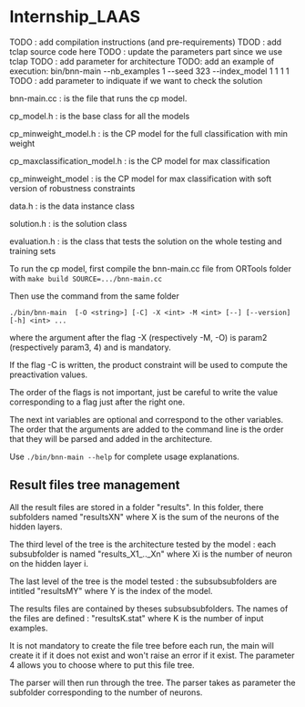 # Internship_LAAS

TODO : add compilation instructions (and pre-requirements)
TDOD : add tclap source code here
TODO : update the parameters part since we use tclap
TODO : add parameter for architecture
TODO: add an example of execution:  bin/bnn-main  --nb_examples 1 --seed 323  --index_model 1  1 1 1  
TODO : add parameter to indiquate if we want to check the solution

bnn-main.cc : is the file that runs the cp model.

cp_model.h : is the base class for all the models

cp_minweight_model.h : is the CP model for the full classification with min weight

cp_maxclassification_model.h : is the CP model for max classification

cp_minweight_model : is the CP model for max classification with soft version of robustness constraints

data.h : is the data instance class

solution.h : is the solution class

evaluation.h : is the class that tests the solution on the whole testing and training sets

To run the cp model, first compile the bnn-main.cc file from ORTools folder with
  `make build SOURCE=.../bnn-main.cc`

Then use the command from the same folder

  `./bin/bnn-main  [-O <string>] [-C] -X <int> -M <int> [--] [--version][-h] <int> ...`

 where the argument after the flag -X (respectively -M, -O) is param2 (respectively param3, 4) and is mandatory.

If the flag -C is written, the product constraint will be used to compute the preactivation values.

The order of the flags is not important, just be careful to write the value corresponding to a flag just after the right one.

The next int variables are optional and correspond to the other variables. The order that the arguments are added to the command line is the order that they will be parsed and added in the architecture.

Use `./bin/bnn-main --help` for complete usage explanations.

## Result files tree management

All the result files are stored in a folder "results". In this folder, there subfolders named "resultsXN" where X is the sum of the neurons of the hidden layers.

The third level of the tree is the architecture tested by the model : each subsubfolder is named "results\_X1\_..\_Xn" where Xi is the number of neuron on the hidden layer i.

The last level of the tree is the model tested : the subsubsubfolders are intitled "resultsMY" where Y is the index of the model.

The results files are contained by theses subsubsubfolders. The names of the files are defined : "resultsK.stat" where K is the number of input examples.

It is not mandatory to create the file tree before each run, the main will create it if it does not exist and won't raise an error if it exist. The parameter 4 allows you to choose where to put this file tree.

The parser will then run through the tree. The parser takes as parameter the subfolder corresponding to the number of neurons.
